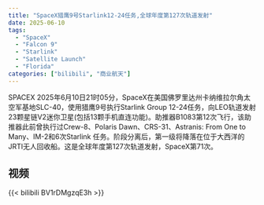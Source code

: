 ```yaml
---
title: "SpaceX猎鹰9号Starlink12-24任务,全球年度第127次轨道发射"
date: 2025-06-10
tags:
  - "SpaceX"
  - "Falcon 9"
  - "Starlink"
  - "Satellite Launch"
  - "Florida"
categories: ["bilibili", "商业航天"]
---
```


SPACEX
2025年6月10日21时05分，SpaceX在美国佛罗里达州卡纳维拉尔角太空军基地SLC-40，使用猎鹰9号执行Starlink Group 12-24任务，向LEO轨道发射23颗星链V2迷你卫星(包括13颗手机直连功能)。助推器B1083第12次飞行，该助推器此前曾执行过Crew-8、Polaris Dawn、CRS-31、Astranis: From One to Many、IM-2和6次Starlink 任务。阶段分离后，第一级将降落在位于大西洋的JRTI无人回收船。这是全球年度第127次轨道发射，SpaceX第71次。

## 视频

{{< bilibili BV1rDMgzqE3h >}}